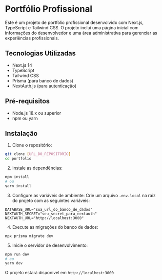 # Portfólio Profissional

Este é um projeto de portfólio profissional desenvolvido com Next.js, TypeScript e Tailwind CSS. O projeto inclui uma página inicial com informações do desenvolvedor e uma área administrativa para gerenciar as experiências profissionais.

## Tecnologias Utilizadas

- Next.js 14
- TypeScript
- Tailwind CSS
- Prisma (para banco de dados)
- NextAuth.js (para autenticação)

## Pré-requisitos

- Node.js 18.x ou superior
- npm ou yarn

## Instalação

1. Clone o repositório:
```bash
git clone [URL_DO_REPOSITÓRIO]
cd portfolio
```

2. Instale as dependências:
```bash
npm install
# ou
yarn install
```

3. Configure as variáveis de ambiente:
Crie um arquivo `.env.local` na raiz do projeto com as seguintes variáveis:
```
DATABASE_URL="sua_url_do_banco_de_dados"
NEXTAUTH_SECRET="seu_secret_para_nextauth"
NEXTAUTH_URL="http://localhost:3000"
```

4. Execute as migrações do banco de dados:
```bash
npx prisma migrate dev
```

5. Inicie o servidor de desenvolvimento:
```bash
npm run dev
# ou
yarn dev
```

O projeto estará disponível em `http://localhost:3000`